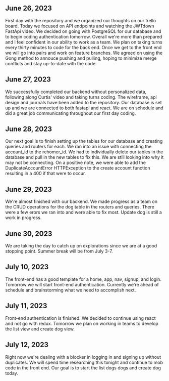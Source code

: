 ## June 26, 2023
First day with the repository and we organized our thoughts on our trello board. Today we focused on API endpoints and watching the JWTdown FastApi video. We decided on going with PostgreSQL for our database and to begin coding authentication tomorrow. Overall we're more than prepared and I feel confident in our ability to work as a team. We plan on taking turns every thirty minutes to code for the back end. Once we get to the front end we will go into pairs and work on feature branches. We agreed on using the Gong method to annouce pushing and pulling, hoping to minimize merge conflicts and stay up-to-date with the code.

## June 27, 2023
We successfully completed our backend without personalized data, following along Curtis' video and taking turns coding. The wireframe, api design and journals have been added to the repository. Our database is set up and we are connected to both fastapi and react. We are on schedule and did a great job communicating throughout our first day coding.

## June 28, 2023
Our next goal is to finish setting up the tables for our database and creating queries and routers for each. We ran into an issue with connecting the account_id to the rehomer_id. We had to individually delete our tables in the database and pull in the new tables to fix this. We are still looking into why it may not be connecting. On a positive note, we were able to add the DuplicateAccountError HTTPException to the create account function resulting in a 400 if that were to occur.

## June 29, 2023
We're almost finished with our backend. We made progress as a team on the CRUD operations for the dog table in the routers and queries. There were a few erors we ran into and were able to fix most. Update dog is still a work in progress.

## June 30, 2023
We are taking the day to catch up on explorations since we are at a good stopping point. Summer break will be from July 3-7.

## July 10, 2023
The front-end has a good template for a home, app, nav, signup, and login. Tomorrow we will start front-end authentication. Currently we're ahead of schedule and brainstorming what we need to accomplish next.

## July 11, 2023
Front-end authentication is finished. We decided to continue using react and not go with redux. Tomorrow we plan on working in teams to develop the list view and create dog view.

## July 12, 2023
Right now we're dealing with a blocker in logging in and signing up without duplicates. We will spend time researching this tonight and continue to mob code in the front end. Our goal is to start the list dogs dogs and create dog today.